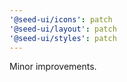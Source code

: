 ```yaml
---
'@seed-ui/icons': patch
'@seed-ui/layout': patch
'@seed-ui/styles': patch
---
```


Minor improvements.
